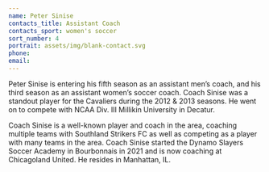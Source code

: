 ```yaml
---
name: Peter Sinise
contacts_title: Assistant Coach
contacts_sport: women's soccer
sort_number: 4
portrait: assets/img/blank-contact.svg
phone:
email:
---
```

Peter Sinise is entering his fifth season as an assistant men’s coach, and his third season as an assistant women’s soccer coach. Coach Sinise was a standout player for the Cavaliers during the 2012 & 2013 seasons. He went on to compete with NCAA Div. III Millikin University in Decatur.

Coach Sinise is a well-known player and coach in the area, coaching multiple teams with Southland Strikers FC as well as competing as a player with many teams in the area. Coach Sinise started the Dynamo Slayers Soccer Academy in Bourbonnais in 2021 and is now coaching at Chicagoland United. He resides in Manhattan, IL.

&nbsp;
